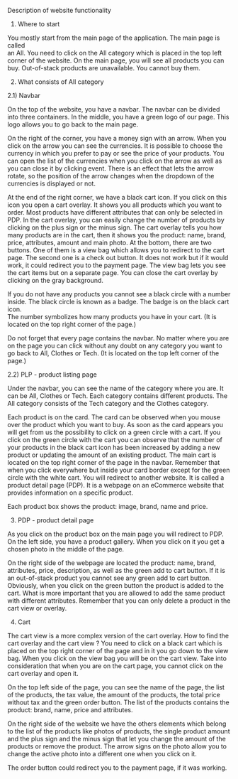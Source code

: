 Description of website functionality

1) Where to start 

  You mostly start from the main page of the application. The main page is called   
  an All. You need to click on the All category which is placed in the top left corner of the website. On the main page, you will see all products you can buy. Out-of-stack products are unavailable. You cannot buy them. 

2) What consists of All category 

2.1) Navbar 

  On the top of the website, you have a navbar. The navbar can be divided into three containers. In the middle, you have a green logo of our page. This logo allows you to go back to the main page. 

  On the right of the corner, you have a money sign with an arrow. When you click on the arrow you can see the currencies. It is possible to choose the currency in which you prefer to pay or see the price of your products. You can open the list of the currencies when you click on the arrow as well as you can close it by clicking event. There is an effect that lets the arrow rotate, so the position of the arrow changes when the dropdown of the currencies is displayed or not. 

  At the end of the right corner, we have a black cart icon. If you click on this icon you open a cart overlay. It shows you all products which you want to order. Most products have different attributes that can only be selected in PDP. In the cart overlay, you can easily change the number of products by clicking on the plus sign or the minus sign. The cart overlay tells you how many products are in the cart, then it shows you the product: name, brand, price, attributes, amount and main photo. At the bottom, there are two buttons. One of them is a view bag which allows you to redirect to the cart page. The second one is a check out button. It does not work but if it would work, it could redirect you to the payment page. The view bag lets you see the cart items but on a separate page. You can close the cart overlay by clicking on the gray background. 

  If you do not have any products you cannot see a black circle with a number inside. The black circle is known as a badge. The badge is on the black cart icon.    
  The number symbolizes how many products you have in your cart. (It is located on the top right corner of the page.)
  
  Do not forget that every page contains the navbar. No matter where you are on the page you can click without any doubt on any category you want to go back to All, Clothes or Tech. (It is located on the top left corner of the page.)

2.2) PLP - product listing page

  Under the navbar, you can see the name of the category where you are. It can be All, Clothes or Tech. Each category contains different products. The All category consists of the Tech category and the Clothes category. 

  Each product is on the card. The card can be observed when you mouse over the product which you want to buy. As soon as the card appears you will get from us the possibility to click on a green circle with a cart. If you click on the green circle with the cart you can observe that the number of your products in the black cart icon has been increased by adding a new product or updating the amount of an existing product. The main cart is located on the top right corner of the page in the navbar. Remember that when you click everywhere but inside your card border except for the green circle with the white cart. You will redirect to another website. It is called a product detail page (PDP). It is a webpage on an eCommerce website that provides information on a specific product.

  Each product box shows the product: image, brand, name and price. 

3) PDP - product detail page

  As you click on the product box on the main page you will redirect to PDP. On the left side, you have a product gallery. When you click on it you get a chosen photo in the middle of the page. 

  On the right side of the webpage are located the product: name, brand, attributes, price, description, as well as the green add to cart button. If it is an out-of-stack product you cannot see any green add to cart button. Obviously, when you click on the green button the product is added to the cart. What is more important that you are allowed to add the same product with different attributes. Remember that you can only delete a product in the cart view or overlay.

4)  Cart

  The cart view is a more complex version of the cart overlay. How to find the cart overlay and the cart view ? You need to click on a black cart which is placed on the top right corner of the page and in it you go down to the view bag. When you click on the view bag you will be on the cart view. Take into consideration that when you are on the cart page, you cannot click on the cart overlay and open it. 

  On the top left side of the page, you can see the name of the page, the list of the products, the tax value, the amount of the products, the total price without tax and the green order button. The list of the products contains the product: brand,  name, price and attributes. 
  
  On the right side of the website we have the others elements which belong to the list of the products like photos of products, the single product amount and the plus sign and the minus sign that let you change the amount of the products or remove the product. The arrow signs on the photo allow you to change the active photo into a different one when you click on it.
 
  The order button could redirect you to the payment page, if it was working.


